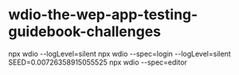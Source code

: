 # wdio-the-wep-app-testing-guidebook-challenges

npx wdio --logLevel=silent
npx wdio --spec=login --logLevel=silent
SEED=0.00726358915055525 npx wdio --spec=editor

